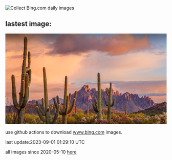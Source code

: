 ![Collect Bing.com daily images](https://github.com/counter2015/bing-daily-images/workflows/Collect%20Bing.com%20daily%20images/badge.svg)
## lastest image:
![](images/IronwoodCactus.jpg)

use github actions to download www.bing.com images.

last update:2023-09-01 01:29:10 UTC

all images since 2020-05-10 [here](https://github.com/counter2015/bing-daily-images/tree/master/images) 
